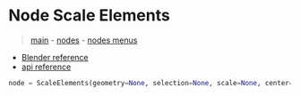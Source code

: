 # Node Scale Elements

> [main](../structure.md) - [nodes](nodes.md) - [nodes menus](nodes_menus.md)

- [Blender reference](https://docs.blender.org/manual/en/latest/modeling/geometry_nodes/mesh/scale_elements.html)
 - [api reference]({node.blender_python_ref})

```python
node = ScaleElements(geometry=None, selection=None, scale=None, center=None, axis=None, domain='FACE', scale_mode='UNIFORM')```
